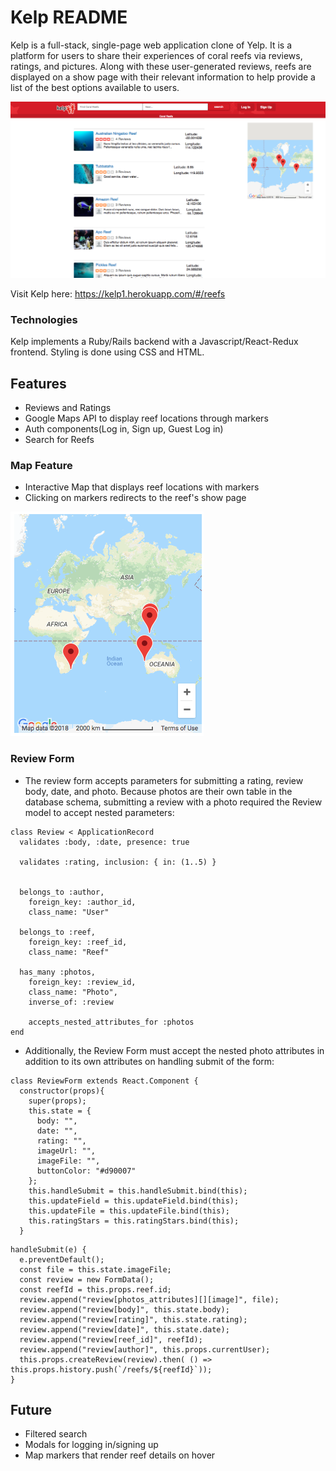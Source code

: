 # Kelp README

Kelp is a full-stack, single-page web application clone of Yelp. It is a platform for users to share their experiences of coral reefs via reviews, ratings, and pictures. Along with these user-generated reviews, reefs are displayed on a show page with their relevant information to help provide a list of the best options available to users.

![](app/assets/images/Screenshot)

Visit Kelp here: https://kelp1.herokuapp.com/#/reefs


### Technologies
Kelp implements a Ruby/Rails backend with a Javascript/React-Redux frontend. Styling is done using CSS and HTML.


## Features
-  Reviews and Ratings
-  Google Maps API to display reef locations through markers
-  Auth components(Log in, Sign up, Guest Log in)
-  Search for Reefs

### Map Feature
-  Interactive Map that displays reef locations with markers
-  Clicking on markers redirects to the reef's show page

![](app/assets/images/Screenshot2.png)

### Review Form
-  The review form accepts parameters for submitting a rating, review body, date, and photo. Because photos are their own table in the database schema, submitting a review with a photo required the Review model to accept nested parameters:

```
class Review < ApplicationRecord
  validates :body, :date, presence: true

  validates :rating, inclusion: { in: (1..5) }


  belongs_to :author,
    foreign_key: :author_id,
    class_name: "User"

  belongs_to :reef,
    foreign_key: :reef_id,
    class_name: "Reef"

  has_many :photos,
    foreign_key: :review_id,
    class_name: "Photo",
    inverse_of: :review

    accepts_nested_attributes_for :photos
end
```
-   Additionally, the Review Form must accept the nested photo attributes in addition to its own attributes on handling submit of the form:

```
class ReviewForm extends React.Component {
  constructor(props){
    super(props);
    this.state = {
      body: "",
      date: "",
      rating: "",
      imageUrl: "",
      imageFile: "",
      buttonColor: "#d90007"
    };
    this.handleSubmit = this.handleSubmit.bind(this);
    this.updateField = this.updateField.bind(this);
    this.updateFile = this.updateFile.bind(this);
    this.ratingStars = this.ratingStars.bind(this);
  }
```

```
handleSubmit(e) {
  e.preventDefault();
  const file = this.state.imageFile;
  const review = new FormData();
  const reefId = this.props.reef.id;
  review.append("review[photos_attributes][][image]", file);
  review.append("review[body]", this.state.body);
  review.append("review[rating]", this.state.rating);
  review.append("review[date]", this.state.date);
  review.append("review[reef_id]", reefId);
  review.append("review[author]", this.props.currentUser);
  this.props.createReview(review).then( () => this.props.history.push(`/reefs/${reefId}`));
}
```
## Future
-  Filtered search
-  Modals for logging in/signing up
-  Map markers that render reef details on hover
